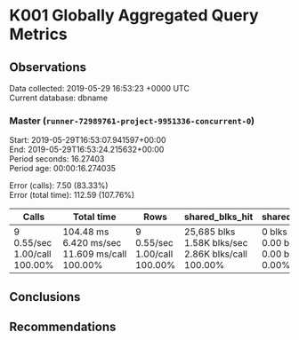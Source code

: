# K001 Globally Aggregated Query Metrics

## Observations ##
Data collected: 2019-05-29 16:53:23 +0000 UTC  
Current database: dbname  



### Master (`runner-72989761-project-9951336-concurrent-0`) ###
Start: 2019-05-29T16:53:07.941597+00:00  
End: 2019-05-29T16:53:24.215632+00:00  
Period seconds: 16.27403  
Period age: 00:00:16.274035  

Error (calls): 7.50 (83.33%)  
Error (total time): 112.59 (107.76%)

| Calls | Total&nbsp;time | Rows | shared_blks_hit | shared_blks_read | shared_blks_dirtied | shared_blks_written | blk_read_time | blk_write_time | kcache_reads | kcache_writes | kcache_user_time_ms | kcache_system_time |
|-------|------------|------|-----------------|------------------|---------------------|---------------------|---------------|----------------|--------------|---------------|---------------------|--------------------|
|9<br/>0.55/sec<br/>1.00/call<br/>100.00% |104.48&nbsp;ms<br/>6.420&nbsp;ms/sec<br/>11.609&nbsp;ms/call<br/>100.00% |9<br/>0.55/sec<br/>1.00/call<br/>100.00% |25,685&nbsp;blks<br/>1.58K&nbsp;blks/sec<br/>2.86K&nbsp;blks/call<br/>100.00% |0&nbsp;blks<br/>0.00&nbsp;blks/sec<br/>0.00&nbsp;blks/call<br/>0.00% |0&nbsp;blks<br/>0.00&nbsp;blks/sec<br/>0.00&nbsp;blks/call<br/>0.00% |0&nbsp;blks<br/>0.00&nbsp;blks/sec<br/>0.00&nbsp;blks/call<br/>0.00% |0.00&nbsp;ms<br/>0.000&nbsp;ms/sec<br/>0.000&nbsp;ms/call<br/>0.00% |0.00&nbsp;ms<br/>0.000&nbsp;ms/sec<br/>0.000&nbsp;ms/call<br/>0.00% |0.00&nbsp;bytes<br/>0.00&nbsp;bytes/sec<br/>0.00&nbsp;bytes/call<br/>0.00% |0.00&nbsp;bytes<br/>0.00&nbsp;bytes/sec<br/>0.00&nbsp;bytes/call<br/>0.00% |0.00&nbsp;ms<br/>0.000&nbsp;ms/sec<br/>0.000&nbsp;ms/call<br/>0.00% |0.00&nbsp;ms<br/>0.000&nbsp;ms/sec<br/>0.000&nbsp;ms/call<br/>0.00%|





## Conclusions ##


## Recommendations ##

